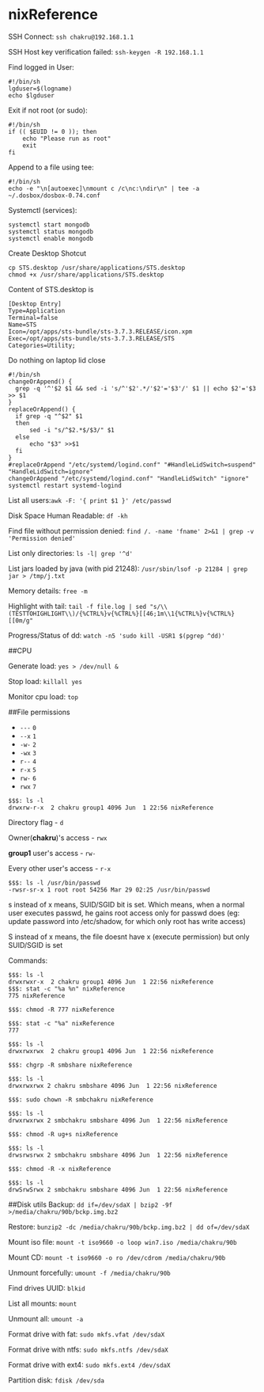 # nixReference
SSH Connect: `ssh chakru@192.168.1.1`

SSH Host key verification failed: `ssh-keygen -R 192.168.1.1`

Find logged in User:
```
#!/bin/sh
lgduser=$(logname)
echo $lgduser
```

Exit if not root (or sudo):

```
#!/bin/sh
if (( $EUID != 0 )); then
    echo "Please run as root"
    exit
fi
```

Append to a file using tee:
```
#!/bin/sh
echo -e "\n[autoexec]\nmount c /c\nc:\ndir\n" | tee -a ~/.dosbox/dosbox-0.74.conf
```

Systemctl (services):
```
systemctl start mongodb
systemctl status mongodb
systemctl enable mongodb
```

Create Desktop Shotcut
```
cp STS.desktop /usr/share/applications/STS.desktop
chmod +x /usr/share/applications/STS.desktop
```
Content of STS.desktop is
```
[Desktop Entry]
Type=Application
Terminal=false
Name=STS
Icon=/opt/apps/sts-bundle/sts-3.7.3.RELEASE/icon.xpm
Exec=/opt/apps/sts-bundle/sts-3.7.3.RELEASE/STS
Categories=Utility;
```

Do nothing on laptop lid close
```
#!/bin/sh
changeOrAppend() {
  grep -q '^'$2 $1 && sed -i 's/^'$2'.*/'$2'='$3'/' $1 || echo $2'='$3 >> $1
}
replaceOrAppend() {
  if grep -q "^$2" $1
  then
      sed -i "s/^$2.*$/$3/" $1
  else
      echo "$3" >>$1
  fi
}
#replaceOrAppend "/etc/systemd/logind.conf" "#HandleLidSwitch=suspend" "HandleLidSwitch=ignore"
changeOrAppend "/etc/systemd/logind.conf" "HandleLidSwitch" "ignore"
systemctl restart systemd-logind
```

List all users:`awk -F: '{ print $1 }' /etc/passwd`

Disk Space Human Readable: `df -kh`

Find file without permission denied: `find /. -name 'fname' 2>&1 | grep -v 'Permission denied'`

List only directories: `ls -l| grep '^d'`

List jars loaded by java (with pid 21248): `/usr/sbin/lsof -p 21284 | grep jar > /tmp/j.txt`

Memory details: `free -m`

Highlight with tail: `tail -f file.log | sed "s/\\(TESTTOHIGHLIGHT\\)/{%CTRL%}v{%CTRL%}[[46;1m\\1{%CTRL%}v{%CTRL%}[[0m/g"`

Progress/Status of dd: `watch -n5 'sudo kill -USR1 $(pgrep ^dd)'`

##CPU

Generate load: `yes > /dev/null &`

Stop load: `killall yes`

Monitor cpu load: `top`


##File permissions
- `---` `0`
- `--x` `1`
- `-w-` `2`
- `-wx` `3`
- `r--` `4`
- `r-x` `5`
- `rw-` `6`
- `rwx` `7`
```
$$$: ls -l
drwxrw-r-x  2 chakru group1 4096 Jun  1 22:56 nixReference
```
Directory flag - `d`

Owner(**chakru**)'s access - `rwx`

**group1** user's access - `rw-`

Every other user's access - `r-x`

```
$$$: ls -l /usr/bin/passwd
-rwsr-sr-x 1 root root 54256 Mar 29 02:25 /usr/bin/passwd
```
s instead of x means, SUID/SGID bit is set. Which means, when a normal user executes passwd, he gains root access only for passwd does (eg: update password into /etc/shadow, for which only root has write access)

S instead of x means, the file doesnt have x (execute permission) but only SUID/SGID is set

Commands:
```
$$$: ls -l
drwxrwxr-x  2 chakru group1 4096 Jun  1 22:56 nixReference
$$$: stat -c "%a %n" nixReference
775 nixReference

$$$: chmod -R 777 nixReference

$$$: stat -c "%a" nixReference
777

$$$: ls -l
drwxrwxrwx  2 chakru group1 4096 Jun  1 22:56 nixReference

$$$: chgrp -R smbshare nixReference

$$$: ls -l
drwxrwxrwx 2 chakru smbshare 4096 Jun  1 22:56 nixReference

$$$: sudo chown -R smbchakru nixReference

$$$: ls -l
drwxrwxrwx 2 smbchakru smbshare 4096 Jun  1 22:56 nixReference

$$$: chmod -R ug+s nixReference

$$$: ls -l
drwsrwsrwx 2 smbchakru smbshare 4096 Jun  1 22:56 nixReference

$$$: chmod -R -x nixReference

$$$: ls -l
drwSrwSrwx 2 smbchakru smbshare 4096 Jun  1 22:56 nixReference

```
##Disk utils
Backup: `dd if=/dev/sdaX | bzip2 -9f >/media/chakru/90b/bckp.img.bz2`

Restore: `bunzip2 -dc /media/chakru/90b/bckp.img.bz2 | dd of=/dev/sdaX`

Mount iso file: `mount -t iso9660 -o loop win7.iso /media/chakru/90b`

Mount CD: `mount -t iso9660 -o ro /dev/cdrom /media/chakru/90b`

Unmount forcefully: `umount -f /media/chakru/90b`

Find drives UUID: `blkid`

List all mounts: `mount`

Unmount all: `umount -a`

Format drive with fat: `sudo mkfs.vfat /dev/sdaX`

Format drive with ntfs: `sudo mkfs.ntfs /dev/sdaX`

Format drive with ext4: `sudo mkfs.ext4 /dev/sdaX`

Partition disk: `fdisk /dev/sda`
